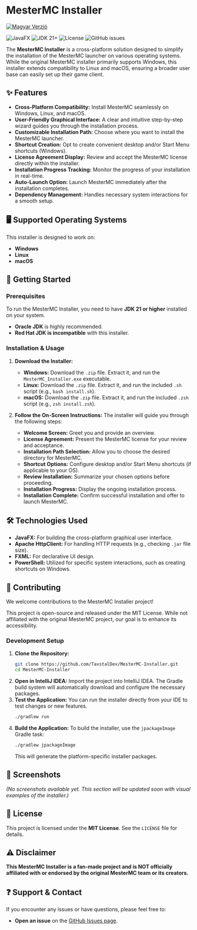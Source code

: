 # MesterMC Installer

[![Magyar Verzió](https://img.shields.io/badge/Magyar%20Verzió-Nyelv-green?style=flat-square)](https://github.com/TavstalDev/MesterMC-Installer/blob/master/README_HUN.md)

![JavaFX](https://img.shields.io/badge/JavaFX-Cross--Platform%20UI-blue?logo=javafx)
![JDK 21+](https://img.shields.io/badge/JDK-21%2B%20Required-orange?logo=openjdk)
![License](https://img.shields.io/github/license/TavstalDev/MesterMC-Installer)
![GitHub issues](https://img.shields.io/github/issues/TavstalDev/MesterMC-Installer)

The **MesterMC Installer** is a cross-platform solution designed to simplify the installation of the MesterMC launcher on various operating systems. While the original MesterMC installer primarily supports Windows, this installer extends compatibility to Linux and macOS, ensuring a broader user base can easily set up their game client.

## ✨ Features

* **Cross-Platform Compatibility:** Install MesterMC seamlessly on Windows, Linux, and macOS.
* **User-Friendly Graphical Interface:** A clear and intuitive step-by-step wizard guides you through the installation process.
* **Customizable Installation Path:** Choose where you want to install the MesterMC launcher.
* **Shortcut Creation:** Opt to create convenient desktop and/or Start Menu shortcuts (Windows).
* **License Agreement Display:** Review and accept the MesterMC license directly within the installer.
* **Installation Progress Tracking:** Monitor the progress of your installation in real-time.
* **Auto-Launch Option:** Launch MesterMC immediately after the installation completes.
* **Dependency Management:** Handles necessary system interactions for a smooth setup.

## 🖥️ Supported Operating Systems

This installer is designed to work on:

* **Windows**
* **Linux**
* **macOS**

## 🚀 Getting Started

### Prerequisites

To run the MesterMC Installer, you need to have **JDK 21 or higher** installed on your system.
* **Oracle JDK** is highly recommended.
* **Red Hat JDK is incompatible** with this installer.

### Installation & Usage

1.  **Download the Installer:**
    * **Windows:** Download the `.zip` file. Extract it, and run the `MesterMC_Installer.exe` executable.
    * **Linux:** Download the `.zip` file. Extract it, and run the included `.sh` script (e.g., `bash install.sh`).
    * **macOS:** Download the `.zip` file. Extract it, and run the included `.zsh` script (e.g., `zsh install.zsh`).

2.  **Follow the On-Screen Instructions:**
    The installer will guide you through the following steps:
    * **Welcome Screen:** Greet you and provide an overview.
    * **License Agreement:** Present the MesterMC license for your review and acceptance.
    * **Installation Path Selection:** Allow you to choose the desired directory for MesterMC.
    * **Shortcut Options:** Configure desktop and/or Start Menu shortcuts (if applicable to your OS).
    * **Review Installation:** Summarize your chosen options before proceeding.
    * **Installation Progress:** Display the ongoing installation process.
    * **Installation Complete:** Confirm successful installation and offer to launch MesterMC.

## 🛠️ Technologies Used

* **JavaFX:** For building the cross-platform graphical user interface.
* **Apache HttpClient:** For handling HTTP requests (e.g., checking `.jar` file size).
* **FXML:** For declarative UI design.
* **PowerShell:** Utilized for specific system interactions, such as creating shortcuts on Windows.

## 🤝 Contributing

We welcome contributions to the MesterMC Installer project!

This project is open-source and released under the MIT License. While not affiliated with the original MesterMC project, our goal is to enhance its accessibility.

### Development Setup

1.  **Clone the Repository:**
    ```bash
    git clone https://github.com/TavstalDev/MesterMC-Installer.git
    cd MesterMC-Installer
    ```
2.  **Open in IntelliJ IDEA:** Import the project into IntelliJ IDEA. The Gradle build system will automatically download and configure the necessary packages.
3.  **Test the Application:**
    You can run the installer directly from your IDE to test changes or new features.
    ```bash
    ./gradlew run
    ```
4.  **Build the Application:**
    To build the installer, use the `jpackageImage` Gradle task:
    ```bash
    ./gradlew jpackageImage
    ```
    This will generate the platform-specific installer packages.

## 📸 Screenshots

*(No screenshots available yet. This section will be updated soon with visual examples of the installer.)*

## 📜 License

This project is licensed under the **MIT License**. See the `LICENSE` file for details.

## ⚠️ Disclaimer

**This MesterMC Installer is a fan-made project and is NOT officially affiliated with or endorsed by the original MesterMC team or its creators.**

## ❓ Support & Contact

If you encounter any issues or have questions, please feel free to:

* **Open an issue** on the [GitHub Issues page](https://github.com/tavstal/mmcinstaller/issues).